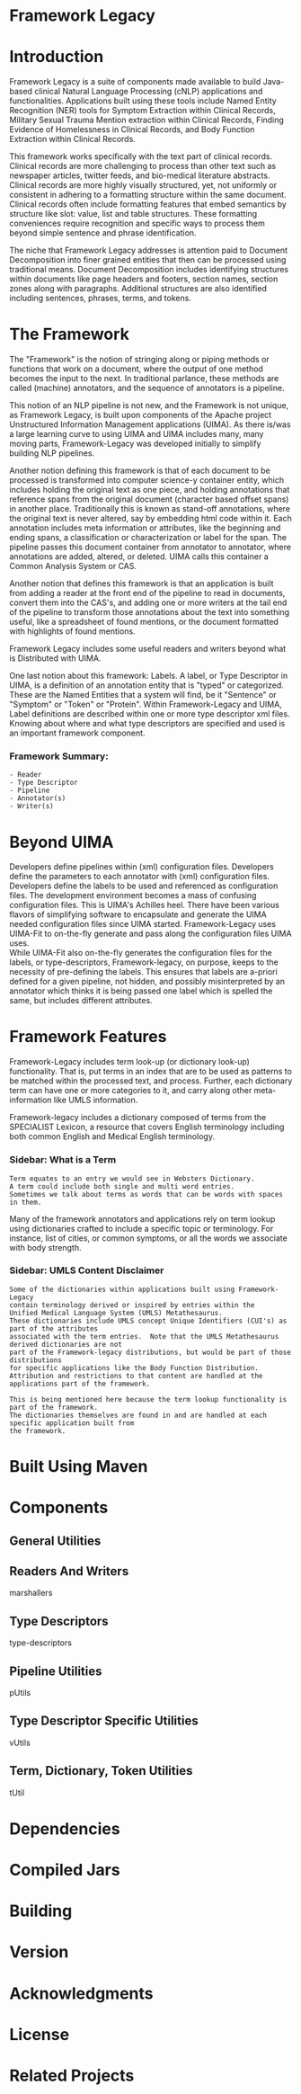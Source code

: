 # Framework Legacy

# Introduction
Framework Legacy is a suite of components made available to build Java-based clinical Natural Language Processing (cNLP) applications and functionalities. Applications built using these tools include Named Entity Recognition (NER) tools for Symptom Extraction within Clinical Records, Military Sexual Trauma Mention extraction within Clinical Records, Finding Evidence of Homelessness in Clinical Records, and Body Function Extraction within Clinical Records.  

This framework works specifically with the text part of clinical records.  Clinical records are more challenging to process than other text such as newspaper articles, twitter feeds, and bio-medical literature abstracts.  Clinical records are more highly visually structured, yet, not uniformly or consistent in adhering to a formatting structure within the same document.  Clinical records often include formatting features that embed semantics by structure like slot: value, list and table structures.  These formatting conveniences require recognition and specific ways to process them beyond simple sentence and phrase identification.   

The niche that Framework Legacy addresses is attention paid to Document Decomposition into finer grained entities that then can be processed using traditional means.  Document Decomposition includes identifying structures within documents like page headers and footers, section names, section zones along with paragraphs.  Additional structures are also identified including sentences, phrases, terms,  and tokens.

# The Framework
The "Framework" is the notion of stringing along or piping methods or functions that work on a document, where the output of one method becomes the input to the next.  In traditional parlance, these methods are called (machine) annotators, and the sequence of annotators is a pipeline.

This notion of an NLP pipeline is not new, and the Framework is not unique, as Framework Legacy, is built upon   components of the Apache project Unstructured Information Management applications (UIMA).  As there is/was a large learning curve to using UIMA and UIMA includes many, many moving parts, Framework-Legacy was developed initially to simplify building NLP pipelines. 

Another notion defining this framework is that of each document to be processed is transformed into computer science-y container entity, which includes holding the original text as one piece, and holding annotations that reference spans from the original document (character based offset spans) in another place.  Traditionally this is known as stand-off annotations, where the original text is never altered, say by embedding html code within it. Each annotation includes meta information or attributes, like the beginning and ending spans, a classification or characterization or label for the span.  The pipeline passes this document container from annotator to annotator, where annotations are added, altered, or deleted. UIMA calls this container a Common Analysis System or CAS.

Another notion that defines this framework is that an application is built from adding a reader at the front end of the pipeline to read in documents, convert them into the CAS's, and adding one or more writers at the tail end of the pipeline to transform those annotations about the text into something useful, like a spreadsheet of found mentions, or the document formatted with highlights of found mentions.  

Framework Legacy includes some useful readers and writers beyond what is Distributed with UIMA.

One last notion about this framework: Labels. A label, or Type Descriptor in UIMA, is a definition of an annotation entity that is "typed" or categorized.  These are the Named Entities that a system will find, be it "Sentence" or "Symptom" or "Token" or "Protein".  Within Framework-Legacy and UIMA, Label definitions are described within one or more type descriptor xml files.  Knowing about where and what type descriptors are specified and used is an important framework component.

### Framework Summary: ###
	- Reader
	- Type Descriptor
	- Pipeline
	- Annotator(s)
	- Writer(s)

# Beyond UIMA
Developers define pipelines within (xml) configuration files.  Developers define the parameters to each annotator with (xml) configuration files.  Developers define the labels to be used and referenced as configuration files. The development environment becomes a mass of confusing configuration files.  This is UIMA's Achilles heel. 
There have been various flavors of simplifying software to encapsulate and generate the UIMA needed configuration files since UIMA started.  Framework-Legacy uses UIMA-Fit to on-the-fly generate and pass along the configuration files UIMA uses.  
While UIMA-Fit also on-the-fly generates the configuration files for the labels, or type-descriptors, Framework-legacy, on purpose, keeps to the necessity of pre-defining the labels. This ensures that labels are a-priori defined for a given pipeline, not hidden, and possibly misinterpreted by an annotator which thinks it is being passed one label which is spelled the same, but includes different attributes.  

# Framework Features
Framework-Legacy includes term look-up (or dictionary look-up) functionality.  That is, put terms in an index that are to be used as patterns to be matched within the processed text, and process. Further, each dictionary term can have one or more categories to it, and carry along other meta-information like UMLS information. 

Framework-legacy includes a dictionary composed of terms from the SPECIALIST Lexicon, a resource that covers English terminology including both common English and Medical English terminology.  

### Sidebar: What is a Term ###
	Term equates to an entry we would see in Websters Dictionary.
	A term could include both single and multi word entries.
	Sometimes we talk about terms as words that can be words with spaces in them.

Many of the framework annotators and applications rely on term lookup using dictionaries crafted to include a specific topic or terminology.  For instance, list of cities, or common symptoms, or all the words we associate with body strength. 

### Sidebar: UMLS Content Disclaimer ###
	Some of the dictionaries within applications built using Framework-Legacy
	contain terminology derived or inspired by entries within the 
	Unified Medical Language System (UMLS) Metathesaurus. 
	These dictionaries include UMLS concept Unique Identifiers (CUI's) as part of the attributes 
	associated with the term entries.  Note that the UMLS Metathesaurus derived dictionaries are not 
	part of the Framework-legacy distributions, but would be part of those distributions 
	for specific applications like the Body Function Distribution.  
	Attribution and restrictions to that content are handled at the applications part of the framework.

	This is being mentioned here because the term lookup functionality is part of the framework.
	The dictionaries themselves are found in and are handled at each specific application built from
	the framework.

# Built Using Maven

# Components

## General Utilities ##

## Readers And Writers ##
marshallers

## Type Descriptors ##
type-descriptors

## Pipeline Utilities ##
pUtils

## Type Descriptor Specific Utilities ##
vUtils

## Term, Dictionary, Token Utilities
tUtil 


# Dependencies

# Compiled Jars

# Building

# Version

# Acknowledgments 

# License

# Related Projects